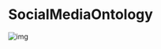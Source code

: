 # SocialMediaOntology
![img](https://github.com/SebeiHiba/SocialMediaOntology/blob/master/Sans%20titre.png)
